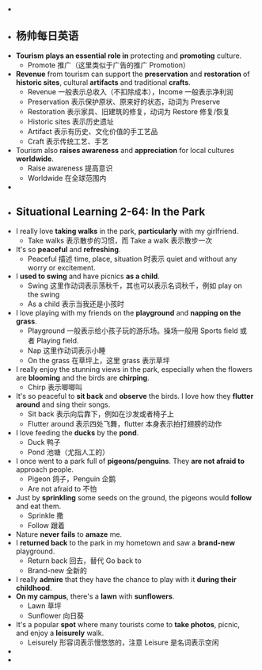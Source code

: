 -
- ## 杨帅每日英语
- **Tourism** **plays an essential role in** protecting and **promoting** culture.
	- Promote 推广（这里类似于广告的推广 Promotion）
- **Revenue** from tourism can support the **preservation** and **restoration** of **historic sites**, cultural **artifacts** and traditional **crafts**.
	- Revenue 一般表示总收入（不扣除成本），Income 一般表示净利润
	- Preservation 表示保护原状、原来好的状态，动词为 Preserve
	- Restoration 表示家具、旧建筑的修复，动词为 Restore 修复/恢复
	- Historic sites 表示历史遗址
	- Artifact 表示有历史、文化价值的手工艺品
	- Craft 表示传统工艺、手艺
- Tourism also **raises awareness** and **appreciation** for local cultures **worldwide**.
	- Raise awareness 提高意识
	- Worldwide 在全球范围内
-
- ## Situational Learning 2-64: In the Park
- I really love **taking walks** in the park, **particularly** with my girlfriend.
	- Take walks 表示散步的习惯，而 Take a walk 表示散步一次
- It's so **peaceful** and **refreshing**.
	- Peaceful 描述 time, place, situation 时表示 quiet and without any worry or excitement.
- I **used to swing** and have picnics **as a child**.
	- Swing 这里作动词表示荡秋千，其也可以表示名词秋千，例如 play on the swing
	- As a child 表示当我还是小孩时
- I love playing with my friends on the **playground** and **napping on the grass**.
	- Playground 一般表示给小孩子玩的游乐场。操场一般用 Sports field 或者 Playing field.
	- Nap 这里作动词表示小睡
	- On the grass 在草坪上，这里 grass 表示草坪
- I really enjoy the stunning views in the park, especially when the flowers are **blooming** and the birds are **chirping**.
	- Chirp 表示唧唧叫
- It's so peaceful to **sit back** and **observe** the birds. I love how they **flutter around** and sing their songs.
	- Sit back 表示向后靠下，例如在沙发或者椅子上
	- Flutter around 表示四处飞舞，flutter 本身表示拍打翅膀的动作
- I love feeding the **ducks** by the **pond**.
	- Duck 鸭子
	- Pond 池塘（尤指人工的）
- I once went to a park full of **pigeons/penguins**. They **are not afraid to** approach people.
	- Pigeon 鸽子，Penguin 企鹅
	- Are not afraid to 不怕
- Just by **sprinkling** some seeds on the ground, the pigeons would **follow** and eat them.
	- Sprinkle 撒
	- Follow 跟着
- Nature **never fails** to **amaze** me.
- I **returned back** to the park in my hometown and saw a **brand-new** playground.
	- Return back 回去，替代 Go back to
	- Brand-new 全新的
- I really **admire** that they have the chance to play with it **during their childhood**.
- **On my campus**, there's a **lawn** with **sunflowers**.
	- Lawn 草坪
	- Sunflower 向日葵
- It's a popular **spot** where many tourists come to **take photos**, picnic, and enjoy a **leisurely** walk.
	- Leisurely 形容词表示慢悠悠的，注意 Leisure 是名词表示空闲
-
-